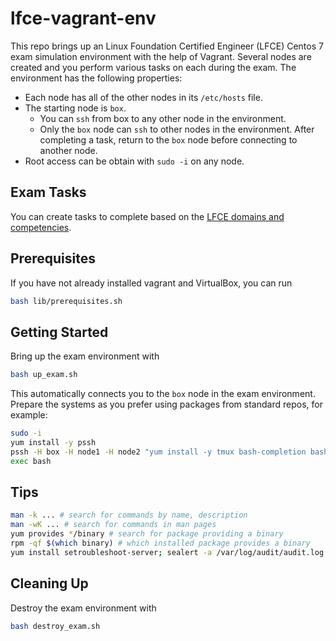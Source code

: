 # lfce-vagrant-env

This repo brings up an Linux Foundation Certified Engineer (LFCE) Centos 7 exam simulation environment with the help of Vagrant. Several nodes are created and you perform various tasks on each during the exam. The environment has the following properties:

- Each node has all of the other nodes in its `/etc/hosts` file. 
- The starting node is `box`. 
    - You can `ssh` from box to any other node in the environment. 
    - Only the `box` node can `ssh` to other nodes in the environment. After completing a task, return to the `box` node before connecting to another node. 
- Root access can be obtain with `sudo -i` on any node.

## Exam Tasks

You can create tasks to complete based on the [LFCE domains and competencies](https://training.linuxfoundation.org/certification/linux-foundation-certified-engineer-lfce/#domains).

## Prerequisites
If you have not already installed vagrant and VirtualBox, you can run 
```sh
bash lib/prerequisites.sh
```

## Getting Started

Bring up the exam environment with

```sh
bash up_exam.sh
```

This automatically connects you to the `box` node in the exam environment. Prepare the systems as you prefer using packages from standard repos, for example:

```sh
sudo -i
yum install -y pssh
pssh -H box -H node1 -H node2 "yum install -y tmux bash-completion bash-completion-extras && mandb"
exec bash
```

## Tips

```sh
man -k ... # search for commands by name, description
man -wK ... # search for commands in man pages
yum provides */binary # search for package providing a binary
rpm -qf $(which binary) # which installed package provides a binary
yum install setroubleshoot-server; sealert -a /var/log/audit/audit.log # Suggest resolutions for SELinux AVCs
```

## Cleaning Up

Destroy the exam environment with

```sh
bash destroy_exam.sh
```